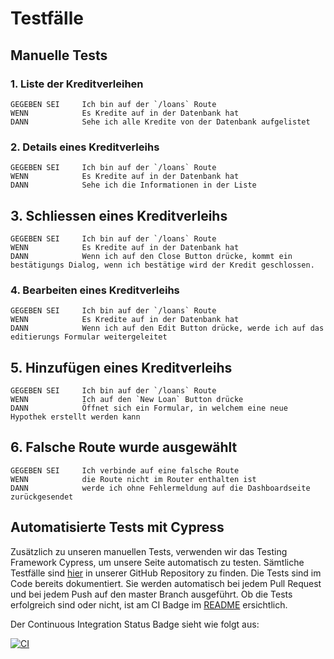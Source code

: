 # Testfälle

## Manuelle Tests

### 1. Liste der Kreditverleihen

```
GEGEBEN SEI     Ich bin auf der `/loans` Route
WENN            Es Kredite auf in der Datenbank hat
DANN            Sehe ich alle Kredite von der Datenbank aufgelistet
```

### 2. Details eines Kreditverleihs

```
GEGEBEN SEI     Ich bin auf der `/loans` Route
WENN            Es Kredite auf in der Datenbank hat
DANN            Sehe ich die Informationen in der Liste
```

## 3. Schliessen eines Kreditverleihs

```
GEGEBEN SEI     Ich bin auf der `/loans` Route
WENN            Es Kredite auf in der Datenbank hat
DANN            Wenn ich auf den Close Button drücke, kommt ein bestätigungs Dialog, wenn ich bestätige wird der Kredit geschlossen.
```

### 4. Bearbeiten eines Kreditverleihs

```
GEGEBEN SEI     Ich bin auf der `/loans` Route
WENN            Es Kredite auf in der Datenbank hat
DANN            Wenn ich auf den Edit Button drücke, werde ich auf das editierungs Formular weitergeleitet
```

## 5. Hinzufügen eines Kreditverleihs

```
GEGEBEN SEI     Ich bin auf der `/loans` Route
WENN            Ich auf den `New Loan` Button drücke
DANN            Öffnet sich ein Formular, in welchem eine neue Hypothek erstellt werden kann
```

## 6. Falsche Route wurde ausgewählt

```
GEGEBEN SEI     Ich verbinde auf eine falsche Route
WENN            die Route nicht im Router enthalten ist
DANN            werde ich ohne Fehlermeldung auf die Dashboardseite zurückgesendet
```

## Automatisierte Tests mit Cypress

Zusätzlich zu unseren manuellen Tests, verwenden wir das Testing Framework Cypress, um unsere Seite automatisch zu testen. Sämtliche Testfälle sind [hier](https://github.com/3n3a-school/m307/tree/master/test/cypress/integration) in unserer GitHub Repository zu finden. Die Tests sind im Code bereits dokumentiert. Sie werden automatisch bei jedem Pull Request und bei jedem Push auf den master Branch ausgeführt. Ob die Tests erfolgreich sind oder nicht, ist am CI Badge im [README](https://github.com/3n3a-school/m307/blob/master/README.md) ersichtlich.

Der Continuous Integration Status Badge sieht wie folgt aus:

[![CI](https://github.com/3n3a-school/m307/actions/workflows/ci.yml/badge.svg?branch=master)](https://github.com/3n3a-school/m307/actions/workflows/ci.yml)
